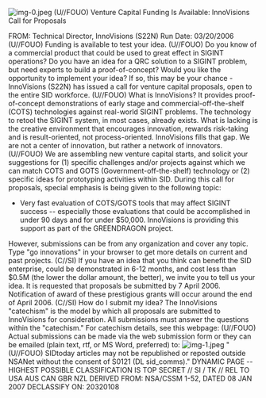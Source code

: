 ![img-0.jpeg](img-0.jpeg)
(U//FOUO) Venture Capital Funding Is Available: InnoVisions Call for Proposals

FROM:
Technical Director, InnoVisions (S22N)
Run Date: 03/20/2006
(U//FOUO) Funding is available to test your idea.
(U//FOUO) Do you know of a commercial product that could be used to great effect in SIGINT operations? Do you have an idea for a QRC solution to a SIGINT problem, but need experts to build a proof-of-concept? Would you like the opportunity to implement your idea? If so, this may be your chance - InnoVisions (S22N) has issued a call for venture capital proposals, open to the entire SID workforce.
(U//FOUO) What is InnoVisions? It provides proof-of-concept demonstrations of early stage and commercial-off-the-shelf (COTS) technologies against real-world SIGINT problems. The technology to retool the SIGINT system, in most cases, already exists. What is lacking is the creative environment that encourages innovation, rewards risk-taking and is result-oriented, not process-oriented. InnoVisions fills that gap. We are not a center of innovation, but rather a network of innovators.
(U//FOUO) We are assembling new venture capital starts, and solicit your suggestions for (1) specific challenges and/or projects against which we can match COTS and GOTS (Government-off-the-shelf) technology or (2) specific ideas for prototyping activities within SID. During this call for proposals, special emphasis is being given to the following topic:

- Very fast evaluation of COTS/GOTS tools that may affect SIGINT success -- especially those evaluations that could be accomplished in under 90 days and for under \$50,000. InnoVisions is providing this support as part of the GREENDRAGON project.

However, submissions can be from any organization and cover any topic. Type "go innovations" in your browser to get more details on current and past projects.
(C//SI) If you have an idea that you think can benefit the SID enterprise, could be demonstrated in 6-12 months, and cost less than $\$ 0.5 \mathrm{M}$ (the lower the dollar amount, the better), we invite you to tell us your idea. It is requested that proposals be submitted by 7 April 2006. Notification of award of these prestigious grants will occur around the end of April 2006.
(C//SI) How do I submit my idea? The InnoVisions "catechism" is the model by which all proposals are submitted to InnoVisions for consideration. All submissions must answer the questions within the "catechism." For catechism details, see this webpage:
(U//FOUO) Actual submissions can be made via the web submission form or they can be emailed (plain text, rtf, or MS Word, preferred) to:
![img-1.jpeg](img-1.jpeg)
"(U//FOUO) SIDtoday articles may not be republished or reposted outside NSANet without the consent of S0121 (DL sid_comms)."
DYNAMIC PAGE -- HIGHEST POSSIBLE CLASSIFICATION IS TOP SECRET // SI / TK // REL TO USA AUS CAN GBR NZL
DERIVED FROM: NSA/CSSM 1-52, DATED 08 JAN 2007 DECLASSIFY ON: 20320108
